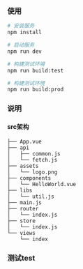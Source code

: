 ### 使用

``` bash
# 安装服务
npm install

# 启动服务
npm run dev

# 构建测试环境
npm run build:test

# 构建测试环境
npm run build:prod

```

### 说明

#### src架构

```
├── App.vue
├── api
│   ├── common.js
│   └── fetch.js
├── assets
│   └── logo.png
├── components
│   └── HelloWorld.vue
├── libs
│   └── util.js
├── main.js
├── router
│   └── index.js
├── store
│   └── index.js
└── views
    └── index
```

### 测试test

